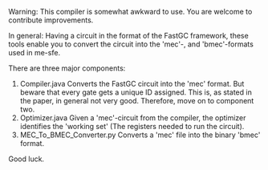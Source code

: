 Warning: This compiler is somewhat awkward to use. You are welcome to contribute improvements.

In general: Having a circuit in the format of the FastGC framework, these tools enable you to 
convert the circuit into the 'mec'-, and 'bmec'-formats used in me-sfe.

There are three major components:
1. Compiler.java
Converts the FastGC circuit into the 'mec' format. But beware that every gate gets a unique ID 
assigned. This is, as stated in the paper, in general not very good. Therefore, move on to 
component two.
2. Optimizer.java
Given a 'mec'-circuit from the compiler, the optimizer identifies the 'working set' (The 
registers needed to run the circuit). 
3. MEC_To_BMEC_Converter.py
Converts a 'mec' file into the binary 'bmec' format. 

Good luck.